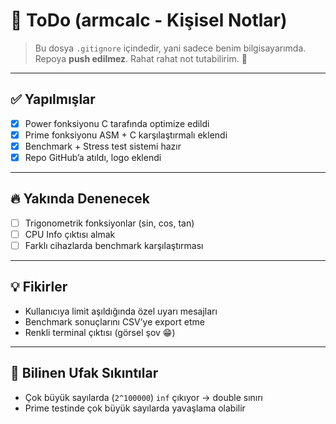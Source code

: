 # 📝 ToDo (armcalc - Kişisel Notlar)

> Bu dosya `.gitignore` içindedir, yani sadece benim bilgisayarımda.  
> Repoya **push edilmez**. Rahat rahat not tutabilirim. 🚀

---

## ✅ Yapılmışlar
- [x] Power fonksiyonu C tarafında optimize edildi
- [x] Prime fonksiyonu ASM + C karşılaştırmalı eklendi
- [x] Benchmark + Stress test sistemi hazır
- [x] Repo GitHub’a atıldı, logo eklendi

---

## 🔥 Yakında Denenecek
- [ ] Trigonometrik fonksiyonlar (sin, cos, tan)  
- [ ] CPU Info çıktısı almak  
- [ ] Farklı cihazlarda benchmark karşılaştırması  

---

## 💡 Fikirler
- Kullanıcıya limit aşıldığında özel uyarı mesajları  
- Benchmark sonuçlarını CSV’ye export etme  
- Renkli terminal çıktısı (görsel şov 😁)

---

## 🐞 Bilinen Ufak Sıkıntılar
- Çok büyük sayılarda (`2^100000`) `inf` çıkıyor → double sınırı  
- Prime testinde çok büyük sayılarda yavaşlama olabilir
